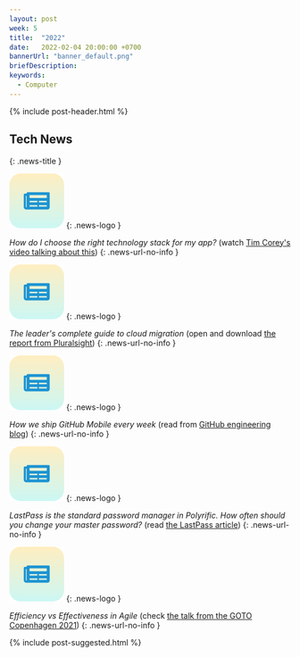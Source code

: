 ```yaml
---
layout: post
week: 5
title:  "2022"
date:   2022-02-04 20:00:00 +0700
bannerUrl: "banner_default.png"
briefDescription: 
keywords:
  - Computer
---
```


{% include post-header.html %}

## Tech News
{: .news-title }

![memo](/assets/images/tech-news.svg)
{: .news-logo }

*How do I choose the right technology stack for my app?* (watch [Tim Corey's video talking about this](https://youtu.be/VpdHElXBXGQ))
{: .news-url-no-info }

![memo](/assets/images/tech-news.svg)
{: .news-logo }

*The leader's complete guide to cloud migration* (open and download [the report from Pluralsight](https://www.pluralsight.com/blog/leaders-complete-guide-cloud-migration))
{: .news-url-no-info }

![memo](/assets/images/tech-news.svg)
{: .news-logo }

*How we ship GitHub Mobile every week* (read from [GitHub engineering blog](https://github.blog/2022-01-12-how-we-ship-github-mobile-every-week/))
{: .news-url-no-info }

![memo](/assets/images/tech-news.svg)
{: .news-logo }

*LastPass is the standard password manager in Polyrific. How often should you change your master password?* (read [the LastPass article](https://blog.lastpass.com/2022/01/how-often-should-you-change-your-master-password/))
{: .news-url-no-info }

![memo](/assets/images/tech-news.svg)
{: .news-logo }

*Efficiency vs Effectiveness in Agile* (check [the talk from the GOTO Copenhagen 2021](https://gotopia.tech/articles/efficiency-vs-effectiveness-in-agile))
{: .news-url-no-info }

{% include post-suggested.html %}
